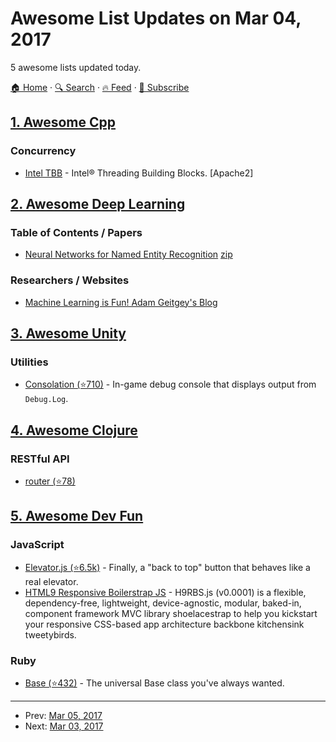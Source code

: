 # Awesome List Updates on Mar 04, 2017

5 awesome lists updated today.

[🏠 Home](/README.md) · [🔍 Search](https://test.trackawesomelist.com/search/) · [🔥 Feed](https://test.trackawesomelist.com/rss.xml) · [📮 Subscribe](https://trackawesomelist.us17.list-manage.com/subscribe?u=d2f0117aa829c83a63ec63c2f&id=36a103854c)



## [1. Awesome Cpp](/content/fffaraz/awesome-cpp/README.md)

### Concurrency

*   [Intel TBB](https://www.threadingbuildingblocks.org/) - Intel® Threading Building Blocks. \[Apache2]

## [2. Awesome Deep Learning](/content/ChristosChristofidis/awesome-deep-learning/README.md)

### Table of Contents / Papers

*   [Neural Networks for Named Entity Recognition](http://nlp.stanford.edu/\~socherr/pa4_ner.pdf) [zip](http://nlp.stanford.edu/\~socherr/pa4-ner.zip)

### Researchers / Websites

*   [Machine Learning is Fun! Adam Geitgey's Blog](https://medium.com/@ageitgey/)

## [3. Awesome Unity](/content/RyanNielson/awesome-unity/README.md)

### Utilities

*   [Consolation (⭐710)](https://github.com/mminer/consolation) - In-game debug console that displays output from `Debug.Log`.

## [4. Awesome Clojure](/content/razum2um/awesome-clojure/README.md)

### RESTful API

*   [router (⭐78)](https://github.com/darkleaf/router)

## [5. Awesome Dev Fun](/content/mislavcimpersak/awesome-dev-fun/README.md)

### JavaScript

*   [Elevator.js (⭐6.5k)](https://github.com/tholman/elevator.js) - Finally, a "back to top" button that behaves like a real elevator.
*   [HTML9 Responsive Boilerstrap JS](http://html9responsiveboilerstrapjs.com/) - H9RBS.js (v0.0001) is a flexible, dependency-free, lightweight, device-agnostic, modular, baked-in, component framework MVC library shoelacestrap to help you kickstart your responsive CSS-based app architecture backbone kitchensink tweetybirds.

### Ruby

*   [Base (⭐432)](https://github.com/garybernhardt/base) - The universal Base class you've always wanted.

---

- Prev: [Mar 05, 2017](/content/2017/03/05/README.md)
- Next: [Mar 03, 2017](/content/2017/03/03/README.md)